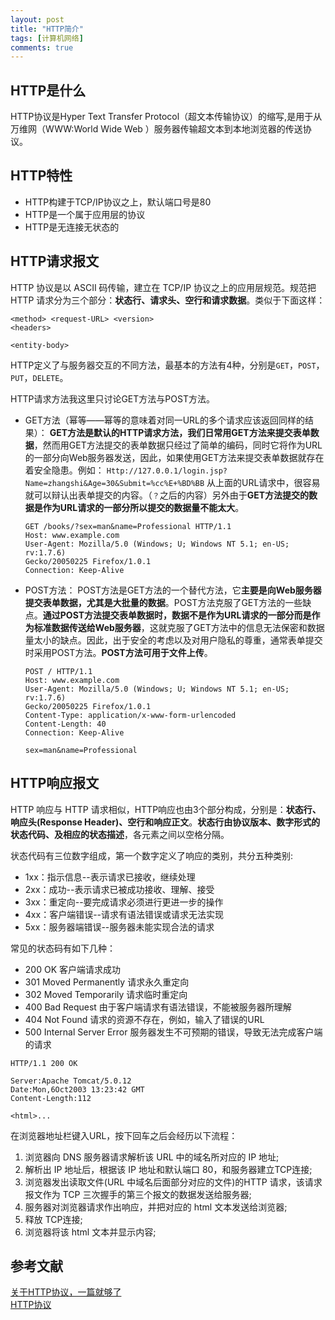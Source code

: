```yaml
---
layout: post
title: "HTTP简介"
tags: [计算机网络]
comments: true
---
```


## HTTP是什么
HTTP协议是Hyper Text Transfer Protocol（超文本传输协议）的缩写,是用于从万维网（WWW:World Wide Web ）服务器传输超文本到本地浏览器的传送协议。

## HTTP特性
- HTTP构建于TCP/IP协议之上，默认端口号是80
- HTTP是一个属于应用层的协议
- HTTP是无连接无状态的

## HTTP请求报文
HTTP 协议是以 ASCII 码传输，建立在 TCP/IP 协议之上的应用层规范。规范把 HTTP 请求分为三个部分：**状态行、请求头、空行和请求数据**。类似于下面这样：

```
<method> <request-URL> <version>
<headers>

<entity-body>
```

HTTP定义了与服务器交互的不同方法，最基本的方法有4种，分别是`GET`，`POST`，`PUT`，`DELETE`。

HTTP请求方法我这里只讨论GET方法与POST方法。
- GET方法（幂等——幂等的意味着对同一URL的多个请求应该返回同样的结果）：
**GET方法是默认的HTTP请求方法，我们日常用GET方法来提交表单数据**，然而用GET方法提交的表单数据只经过了简单的编码，同时它将作为URL的一部分向Web服务器发送，因此，如果使用GET方法来提交表单数据就存在着安全隐患。例如：
`Http://127.0.0.1/login.jsp?Name=zhangshi&Age=30&Submit=%cc%E+%BD%BB`
从上面的URL请求中，很容易就可以辩认出表单提交的内容。（`？`之后的内容）另外由于**GET方法提交的数据是作为URL请求的一部分所以提交的数据量不能太大**。

    ```
    GET /books/?sex=man&name=Professional HTTP/1.1
    Host: www.example.com
    User-Agent: Mozilla/5.0 (Windows; U; Windows NT 5.1; en-US; rv:1.7.6)
    Gecko/20050225 Firefox/1.0.1
    Connection: Keep-Alive
    ```

- POST方法：
POST方法是GET方法的一个替代方法，它**主要是向Web服务器提交表单数据，尤其是大批量的数据**。POST方法克服了GET方法的一些缺点。**通过POST方法提交表单数据时，数据不是作为URL请求的一部分而是作为标准数据传送给Web服务器**，这就克服了GET方法中的信息无法保密和数据量太小的缺点。因此，出于安全的考虑以及对用户隐私的尊重，通常表单提交时采用POST方法。**POST方法可用于文件上传**。

    ```
    POST / HTTP/1.1
    Host: www.example.com
    User-Agent: Mozilla/5.0 (Windows; U; Windows NT 5.1; en-US; rv:1.7.6)
    Gecko/20050225 Firefox/1.0.1
    Content-Type: application/x-www-form-urlencoded
    Content-Length: 40
    Connection: Keep-Alive
    
    sex=man&name=Professional  
    ```


## HTTP响应报文
HTTP 响应与 HTTP 请求相似，HTTP响应也由3个部分构成，分别是：**状态行、响应头(Response Header)、空行和响应正文**。**状态行由协议版本、数字形式的状态代码、及相应的状态描述**，各元素之间以空格分隔。

状态代码有三位数字组成，第一个数字定义了响应的类别，共分五种类别:
- 1xx：指示信息--表示请求已接收，继续处理
- 2xx：成功--表示请求已被成功接收、理解、接受
- 3xx：重定向--要完成请求必须进行更进一步的操作
- 4xx：客户端错误--请求有语法错误或请求无法实现
- 5xx：服务器端错误--服务器未能实现合法的请求

常见的状态码有如下几种：
- 200 OK 客户端请求成功
- 301 Moved Permanently 请求永久重定向
- 302 Moved Temporarily 请求临时重定向
- 400 Bad Request 由于客户端请求有语法错误，不能被服务器所理解
- 404 Not Found 请求的资源不存在，例如，输入了错误的URL
- 500 Internal Server Error 服务器发生不可预期的错误，导致无法完成客户端的请求


```
HTTP/1.1 200 OK

Server:Apache Tomcat/5.0.12
Date:Mon,6Oct2003 13:23:42 GMT
Content-Length:112

<html>...
```

在浏览器地址栏键入URL，按下回车之后会经历以下流程：
1. 浏览器向 DNS 服务器请求解析该 URL 中的域名所对应的 IP 地址;
2. 解析出 IP 地址后，根据该 IP 地址和默认端口 80，和服务器建立TCP连接;
3. 浏览器发出读取文件(URL 中域名后面部分对应的文件)的HTTP 请求，该请求报文作为 TCP 三次握手的第三个报文的数据发送给服务器;
4. 服务器对浏览器请求作出响应，并把对应的 html 文本发送给浏览器;
5. 释放 TCP连接;
6. 浏览器将该 html 文本并显示内容;


## 参考文献
[关于HTTP协议，一篇就够了](https://www.jianshu.com/p/80e25cb1d81a)   
[HTTP协议](https://hit-alibaba.github.io/interview/basic/network/HTTP.html)

